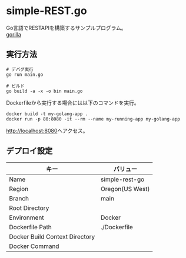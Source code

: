 # simple-REST.go

Go言語でRESTAPIを構築するサンプルプログラム。  
[gorilla](https://github.com/gorilla/mux)  

## 実行方法

```shell
# デバグ実行
go run main.go

# ビルド
go build -a -x -o bin main.go
```

Dockerfileから実行する場合には以下のコマンドを実行。  

```shell
docker build -t my-golang-app .
docker run -p 80:8080 -it --rm --name my-running-app my-golang-app
```

<http://localhost:8080>へアクセス。  

## デプロイ設定

| キー | バリュー |
| ---- | ---- |
| Name | simple-rest-go |
| Region | Oregon(US West) |
| Branch | main |
| Root Directory |  |
| Environment | Docker |
| Dockerfile Path | ./Dockerfile |
| Docker Build Context Directory |  |
| Docker Command |  |
